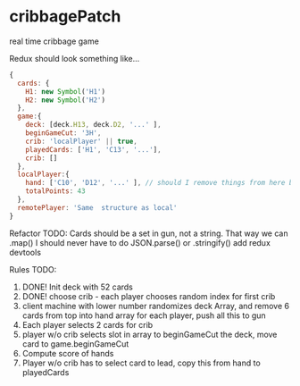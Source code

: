 # cribbagePatch
real time cribbage game

Redux should look something like... 
```javascript
{
  cards: {
    H1: new Symbol('H1')
    H2: new Symbol('H2')
  },
  game:{
    deck: [deck.H13, deck.D2, '...' ],
    beginGameCut: '3H',
    crib: 'localPlayer' || true,
    playedCards: ['H1', 'C13', '...'],
    crib: []
  },
  localPlayer:{
    hand: ['C10', 'D12', '...' ], // should I remove things from here before the end of the round? 
    totalPoints: 43
  },
  remotePlayer: 'Same  structure as local'
}
```
Refactor TODO:
Cards should be a set in gun, not a string. That way we can .map() 
I should never have to do JSON.parse() or .stringify() 
add redux devtools


Rules TODO:

1. DONE! Init deck with 52 cards
2. DONE! choose crib - each player chooses random index for first crib
3. client machine with lower number randomizes deck Array, and 
remove 6 cards from top into hand array for each player, push all this to gun
5. Each player selects 2 cards for crib
6. player w/o crib selects slot in array to beginGameCut the deck, move card to game.beginGameCut
7. Compute score of hands
8. Player w/o crib has to select card to lead, copy this from hand to playedCards
